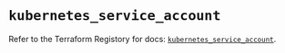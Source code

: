 # `kubernetes_service_account`

Refer to the Terraform Registory for docs: [`kubernetes_service_account`](https://registry.terraform.io/providers/hashicorp/kubernetes/2.21.0/docs/resources/service_account).

